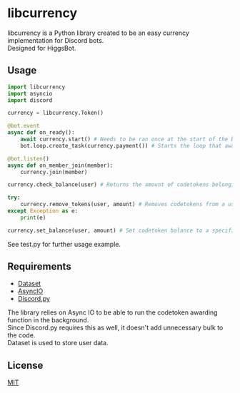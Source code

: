 # libcurrency

libcurrency is a Python library created to be an easy currency implementation for Discord bots. \
Designed for HiggsBot.

## Usage

```python
import libcurrency
import asyncio
import discord

currency = libcurrency.Token()

@bot.event
async def on_ready():
    await currency.start() # Needs to be ran once at the start of the bot. This is the function that gives currency over time.
    bot.loop.create_task(currency.payment()) # Starts the loop that awards users CodeTokens.

@bot.listen()
async def on_member_join(member):
    currency.join(member)

currency.check_balance(user) # Returns the amount of codetokens belonging to a user.

try:        
    currency.remove_tokens(user, amount) # Removes codetokens from a user
except Exception as e:
    print(e)

currency.set_balance(user, amount) # Set codetoken balance to a specific value for a user
```

See test.py for further usage example. 

## Requirements

- [Dataset](https://dataset.readthedocs.io/en/latest/)
- [AsyncIO](https://docs.python.org/3/library/asyncio.html)
- [Discord.py](https://github.com/Rapptz/discord.py/)

The library relies on Async IO to be able to run the codetoken awarding function in the background. \
Since Discord.py requires this as well, it doesn't add unnecessary bulk to the code. \
Dataset is used to store user data.

## License
[MIT](https://choosealicense.com/licenses/mit/)